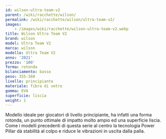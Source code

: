```yaml
---
id: wilson-ultra-team-v2
parent: /wiki/racchette/wilson/
permalink: /wiki/racchette/wilson/ultra-team-v2/
images:
    - /images/wiki/racchette/wilson-ultra-team-v2.webp
title: Wilson Ultra Team V2
brand: wilson
model: Ultra Team V2
marca: wilson
modello: Ultra Team V2
anno: '2021'
prezzo: '100'
forma: rotonda
bilanciamento: basso
peso: 355-360
livello: principiante
materiale: fibra di vetro
gomma: EVA
superficie: liscia
weight: 1
---
```

Modello ideale per giocatori di livello principiante, ha infatti una forma rotonda, un punto ottimale di impatto molto ampio ed una superficie liscia. Come i modelli precedenti di questa serie al centro la tecnologia Power Pillar dà stabilità al colpo e riduce le vibrazioni in uscita dalla palla.